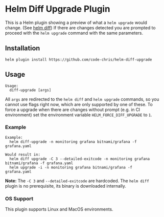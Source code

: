 # Helm Diff Upgrade Plugin

This is a Helm plugin showing a preview of what a `helm upgrade` would change. (See [helm diff](https://github.com/databus23/helm-diff))
If there are changes detected you are prompted to proceed with the `helm upgrade` command with the same parameters.

## Installation

```shell
helm plugin install https://github.com/code-chris/helm-diff-upgrade
```

## Usage

```
Usage:
  diff-upgrade [args]
```
All `args` are redirected to the `helm diff` and `helm upgrade` commands, so you cannot use flags right now, which are only supported by one of these.
To force a upgrade when there are changes without prompt (e.g. in CI environment) set the environment variable `HELM_FORCE_DIFF_UPGRADE` to `1`.

### Example
```
Example:
  helm diff-upgrade -n monitoring grafana bitnami/grafana -f grafana.yaml

Would result in:
  helm diff upgrade -C 3 --detailed-exitcode -n monitoring grafana bitnami/grafana -f grafana.yaml
  helm upgrade -i -n monitoring grafana bitnami/grafana -f grafana.yaml
```
**Note:** The `-C 3` and `--detailed-exitcode` are hardcoded. The `helm diff` plugin is no prerequisite, its binary is downloaded internally.

### OS Support
This plugin supports Linux and MacOS environments.
